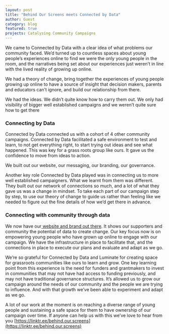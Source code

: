 ```yaml
---
layout: post
title: "Behind Our Screens meets Connected by Data"
author: Guest 
category: blog
featured: true
projects: Catalysing Community Campaigns
---
```

We came to Connected by Data with a clear idea of what problems our community faced. We’d turned up to countless spaces about young people’s experiences online to find we were the only young people in the room, and the narratives being set about our experiences just weren’t in line with the lived reality of growing up online. 

<!--more-->
We had a theory of change, bring together the experiences of young people growing up online to have a source of insight that decision makers, parents and educators can’t ignore, and build our relationship from there.

We had the ideas. We didn’t quite know how to carry them out. We only had visibility of bigger well established campaigns and we weren’t quite sure how to get there

### Connecting by Data
Connected by Data connected us with a cohort of 4 other community campaigns. Connected by Data facilitated a safe environment to test and learn, to not get everything right, to start trying out ideas and see what happened. This was key for a grass roots group like ours. It gave us the confidence to move from ideas to action. 

We built out our website, our messaging, our branding, our governance. 

Another key role Connected by Data played was in connecting us to more well established campaigners. What we learnt from them was different. They built out our network of connections so much, and a lot of what they gave us was a change in mindset. To take each part of our campaign step by step, to use our theory of change to guide us rather than feeling like we needed to figure out the fine details of how we’d get there in advance.

### Connecting with community through data
We now have our[ website and brand out there](https://linktr.ee/behind.our.screens). It shows our supporters and community the potential of data to create change. Our key focus now is on empowering young people who have grown up online to engage with our campaign. We have the infrastructure in place to facilitate that, and the connections in place to execute our plans and evaluate and adapt as we go. 

We’re so grateful for Connected by Data and Luminate for creating space for grassroots communities like ours to learn and grow. One key learning point from this experience is the need for funders and grantmakers to invest in communities that may not have had access to funding previously, and may not have traditional governance structures. It’s allowed us to grow our campaign around the needs of our community and the people we are trying to influence. And with that growth we’ve been able to experiment and adapt as we go. 

A lot of our work at the moment is on reaching a diverse range of young people and sustaining a safe space for them to have ownership of our campaign over time. If anyone can help us with this we’ve love to hear from you 
[https://linktr.ee/behind.our.screens](https://linktr.ee/behind.our.screens) 